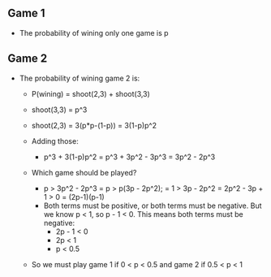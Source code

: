 ## Game 1

- The probability of wining only one game is p

## Game 2

- The probability of wining game 2 is:
    - P(wining) = shoot(2,3) + shoot(3,3)
    - shoot(3,3) = p^3
    - shoot(2,3) = 3(p*p-(1-p)) = 3(1-p)p^2
    - Adding those: 
        - p^3 + 3(1-p)p^2 = p^3 + 3p^2 - 3p^3 = 3p^2 - 2p^3

    - Which game should be played?
        - p > 3p^2 - 2p^3 = p > p(3p - 2p^2); = 1 > 3p - 2p^2 = 2p^2 - 3p + 1 > 0 = (2p-1)(p-1)
        - Both terms must be positive, or both terms must be negative. But we know p < 1, so p - 1 < 0. This means both terms must be negative:
            - 2p - 1 < 0
            - 2p < 1
            - p < 0.5
    - So we must play game 1 if 0 < p < 0.5 and game 2 if 0.5 < p < 1

        
